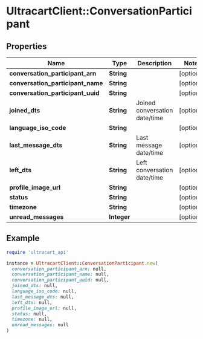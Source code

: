 # UltracartClient::ConversationParticipant

## Properties

| Name | Type | Description | Notes |
| ---- | ---- | ----------- | ----- |
| **conversation_participant_arn** | **String** |  | [optional] |
| **conversation_participant_name** | **String** |  | [optional] |
| **conversation_participant_uuid** | **String** |  | [optional] |
| **joined_dts** | **String** | Joined conversation date/time | [optional] |
| **language_iso_code** | **String** |  | [optional] |
| **last_message_dts** | **String** | Last message date/time | [optional] |
| **left_dts** | **String** | Left conversation date/time | [optional] |
| **profile_image_url** | **String** |  | [optional] |
| **status** | **String** |  | [optional] |
| **timezone** | **String** |  | [optional] |
| **unread_messages** | **Integer** |  | [optional] |

## Example

```ruby
require 'ultracart_api'

instance = UltracartClient::ConversationParticipant.new(
  conversation_participant_arn: null,
  conversation_participant_name: null,
  conversation_participant_uuid: null,
  joined_dts: null,
  language_iso_code: null,
  last_message_dts: null,
  left_dts: null,
  profile_image_url: null,
  status: null,
  timezone: null,
  unread_messages: null
)
```

